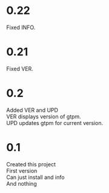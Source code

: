 # 0.22
Fixed INFO.<br />
# 0.21
Fixed VER.<br />
# 0.2
Added VER and UPD<br />
VER displays version of gtpm.<br />
UPD updates gtpm for current version.<br />
# 0.1
Created this project<br />
First version<br />
Can just install and info<br />
And nothing<br />
